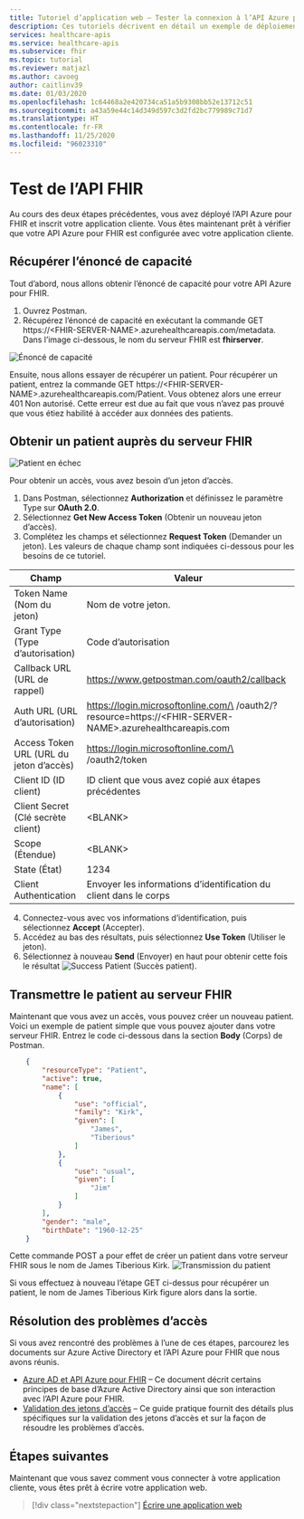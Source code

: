 ```yaml
---
title: Tutoriel d’application web – Tester la connexion à l’API Azure pour FHIR
description: Ces tutoriels décrivent en détail un exemple de déploiement d’application web simple. Cette section du tutoriel explique comment tester la connexion au serveur FHIR avec Postman
services: healthcare-apis
ms.service: healthcare-apis
ms.subservice: fhir
ms.topic: tutorial
ms.reviewer: matjazl
ms.author: cavoeg
author: caitlinv39
ms.date: 01/03/2020
ms.openlocfilehash: 1c64468a2e420734ca51a5b9308bb52e13712c51
ms.sourcegitcommit: a43a59e44c14d349d597c3d2fd2bc779989c71d7
ms.translationtype: HT
ms.contentlocale: fr-FR
ms.lasthandoff: 11/25/2020
ms.locfileid: "96023310"
---
```

# <a name="testing-the-fhir-api"></a>Test de l’API FHIR
Au cours des deux étapes précédentes, vous avez déployé l’API Azure pour FHIR et inscrit votre application cliente. Vous êtes maintenant prêt à vérifier que votre API Azure pour FHIR est configurée avec votre application cliente. 

## <a name="retrieve-capability-statement"></a>Récupérer l’énoncé de capacité
Tout d’abord, nous allons obtenir l’énoncé de capacité pour votre API Azure pour FHIR. 
1. Ouvrez Postman.
1. Récupérez l’énoncé de capacité en exécutant la commande GET https://\<FHIR-SERVER-NAME>.azurehealthcareapis.com/metadata. Dans l’image ci-dessous, le nom du serveur FHIR est **fhirserver**.

![Énoncé de capacité](media/tutorial-web-app/postman-capability-statement.png)

Ensuite, nous allons essayer de récupérer un patient. Pour récupérer un patient, entrez la commande GET https://\<FHIR-SERVER-NAME>.azurehealthcareapis.com/Patient. Vous obtenez alors une erreur 401 Non autorisé. Cette erreur est due au fait que vous n’avez pas prouvé que vous étiez habilité à accéder aux données des patients.

## <a name="get-patient-from-fhir-server"></a>Obtenir un patient auprès du serveur FHIR
![Patient en échec](media/tutorial-web-app/postman-patient-authorization-failed.png)

Pour obtenir un accès, vous avez besoin d’un jeton d’accès.
1. Dans Postman, sélectionnez **Authorization** et définissez le paramètre Type sur **OAuth 2.0**.
1. Sélectionnez **Get New Access Token** (Obtenir un nouveau jeton d’accès).
1. Complétez les champs et sélectionnez **Request Token** (Demander un jeton). Les valeurs de chaque champ sont indiquées ci-dessous pour les besoins de ce tutoriel.

|Champ                |Valeur                                                               |
|---------------------|--------------------------------------------------------------------|
|Token Name (Nom du jeton)           |Nom de votre jeton.                                               |
|Grant Type (Type d’autorisation)           |Code d’autorisation                                                  |
|Callback URL (URL de rappel)         |https://www.getpostman.com/oauth2/callback                          |
|Auth URL (URL d’autorisation)             |https://login.microsoftonline.com/\<AZURE-AD-TENANT-ID> /oauth2/?resource=https://\<FHIR-SERVER-NAME>.azurehealthcareapis.com|
|Access Token URL (URL du jeton d’accès)     |https://login.microsoftonline.com/\<AZURE-AD-TENANT-ID> /oauth2/token|
|Client ID (ID client)            |ID client que vous avez copié aux étapes précédentes             |
|Client Secret (Clé secrète client)        |\<BLANK>                                                            |
|Scope (Étendue)                |\<BLANK>                                                            |
|State (État)                |1234                                                                |
|Client Authentication|Envoyer les informations d’identification du client dans le corps                                     |

4. Connectez-vous avec vos informations d’identification, puis sélectionnez **Accept** (Accepter).
1. Accédez au bas des résultats, puis sélectionnez **Use Token** (Utiliser le jeton).
1. Sélectionnez à nouveau **Send** (Envoyer) en haut pour obtenir cette fois le résultat ![Success Patient](media/tutorial-web-app/postman-patient-authorization-success.png) (Succès patient).

## <a name="post-patient-into-fhir-server"></a>Transmettre le patient au serveur FHIR
Maintenant que vous avez un accès, vous pouvez créer un nouveau patient. Voici un exemple de patient simple que vous pouvez ajouter dans votre serveur FHIR. Entrez le code ci-dessous dans la section **Body** (Corps) de Postman.

``` json
    {
        "resourceType": "Patient",
        "active": true,
        "name": [
            {
                "use": "official",
                "family": "Kirk",
                "given": [
                    "James",
                    "Tiberious"
                ]
            },
            {
                "use": "usual",
                "given": [
                    "Jim"
                ]
            }
        ],
        "gender": "male",
        "birthDate": "1960-12-25"
    }
```
Cette commande POST a pour effet de créer un patient dans votre serveur FHIR sous le nom de James Tiberious Kirk.
![Transmission du patient](media/tutorial-web-app/postman-post-patient.png)

Si vous effectuez à nouveau l’étape GET ci-dessus pour récupérer un patient, le nom de James Tiberious Kirk figure alors dans la sortie.

## <a name="troubleshooting-access-issues"></a>Résolution des problèmes d’accès
Si vous avez rencontré des problèmes à l’une de ces étapes, parcourez les documents sur Azure Active Directory et l’API Azure pour FHIR que nous avons réunis. 

* [Azure AD et API Azure pour FHIR](azure-ad-hcapi.md) – Ce document décrit certains principes de base d’Azure Active Directory ainsi que son interaction avec l’API Azure pour FHIR.
* [Validation des jetons d’accès](azure-ad-hcapi-token-validation.md) – Ce guide pratique fournit des détails plus spécifiques sur la validation des jetons d’accès et sur la façon de résoudre les problèmes d’accès.

## <a name="next-steps"></a>Étapes suivantes
Maintenant que vous savez comment vous connecter à votre application cliente, vous êtes prêt à écrire votre application web.

>[!div class="nextstepaction"]
>[Écrire une application web](tutorial-web-app-write-web-app.md)



